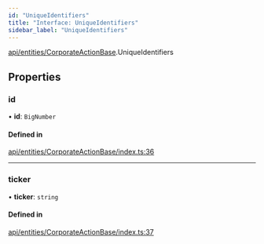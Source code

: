 ```yaml
---
id: "UniqueIdentifiers"
title: "Interface: UniqueIdentifiers"
sidebar_label: "UniqueIdentifiers"
---
```


[api/entities/CorporateActionBase](../../../../../modules/API/Entities/CorporateActionBase/CorporateActionBase.md).UniqueIdentifiers

## Properties

### id

• **id**: `BigNumber`

#### Defined in

[api/entities/CorporateActionBase/index.ts:36](https://github.com/PolymeshAssociation/polymesh-sdk/blob/acc2284c/src/api/entities/CorporateActionBase/index.ts#L36)

___

### ticker

• **ticker**: `string`

#### Defined in

[api/entities/CorporateActionBase/index.ts:37](https://github.com/PolymeshAssociation/polymesh-sdk/blob/acc2284c/src/api/entities/CorporateActionBase/index.ts#L37)
